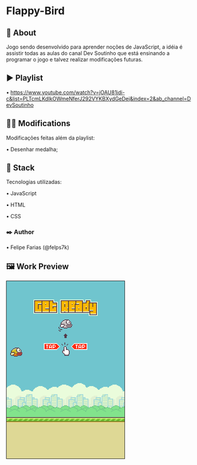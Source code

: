 # Flappy-Bird

## 📖 About

Jogo sendo desenvolvido para aprender noções de JavaScript, a idéia é assistir todas as aulas do canal Dev Soutinho que está ensinando a programar o jogo e talvez realizar modificações futuras.

## ▶️ Playlist

• https://www.youtube.com/watch?v=jOAU81jdi-c&list=PLTcmLKdIkOWmeNferJ292VYKBXydGeDej&index=2&ab_channel=DevSoutinho

## 👨‍🔧 Modifications

Modificações feitas além da playlist:

• Desenhar medalha;

## 🔧 Stack
Tecnologias utilizadas:

• JavaScript

• HTML

• CSS

### ✒️ Author

• Felipe Farias (@felps7k)

## 🖼 Work Preview

![Final Preview](https://github.com/felps7k/flappy-bird/blob/main/preview.png)
